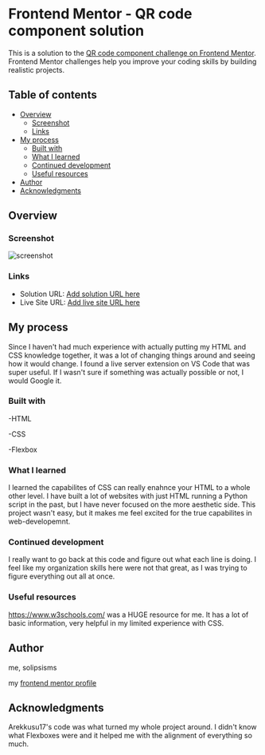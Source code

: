 # Frontend Mentor - QR code component solution

This is a solution to the [QR code component challenge on Frontend Mentor](https://www.frontendmentor.io/challenges/qr-code-component-iux_sIO_H). Frontend Mentor challenges help you improve your coding skills by building realistic projects. 

## Table of contents

- [Overview](#overview)
  - [Screenshot](#screenshot)
  - [Links](#links)
- [My process](#my-process)
  - [Built with](#built-with)
  - [What I learned](#what-i-learned)
  - [Continued development](#continued-development)
  - [Useful resources](#useful-resources)
- [Author](#author)
- [Acknowledgments](#acknowledgments)

## Overview

### Screenshot

![screenshot](images/qrcodess.jpg)

### Links

- Solution URL: [Add solution URL here](https://your-solution-url.com)
- Live Site URL: [Add live site URL here](https://your-live-site-url.com)

## My process

Since I haven't had much experience with actually putting my HTML and CSS knowledge together, it was a lot of changing things around and seeing how it would change. I found a live server extension on VS Code that was super useful. If I wasn't sure if something was actually possible or not, I would Google it.

### Built with

-HTML

-CSS

-Flexbox

### What I learned

I learned the capabilites of CSS can really enahnce your HTML to a whole other level. I have built a lot of websites with just HTML running a Python script in the past, but I have never focused on the more aesthetic side. This project wasn't easy, but it makes me feel excited for the true capabilites in web-developemnt.

### Continued development

I really want to go back at this code and figure out what each line is doing. I feel like my organization skills here were not that great, as I was trying to figure everything out all at once. 

### Useful resources

https://www.w3schools.com/ was a HUGE resource for me. It has a lot of basic information, very helpful in my limited experience with CSS.

## Author

me, solipsisms

my [frontend mentor profile](https://www.frontendmentor.io/home)

## Acknowledgments

Arekkusu17's code was what turned my whole project around. I didn't know what Flexboxes were and it helped me with the alignment of everything so much.
